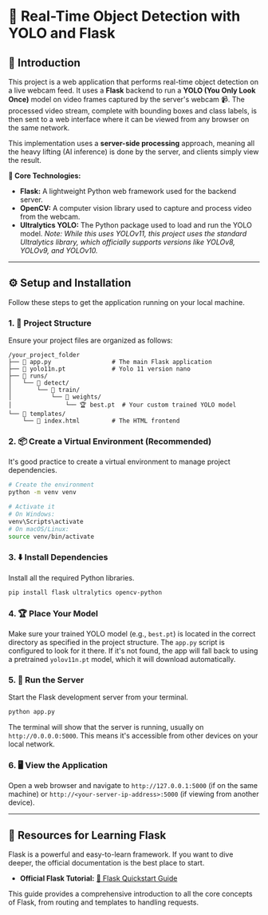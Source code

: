 # 🤖 Real-Time Object Detection with YOLO and Flask

## 📄 Introduction

This project is a web application that performs real-time object detection on a live webcam feed. It uses a **Flask** backend to run a **YOLO (You Only Look Once)** model on video frames captured by the server's webcam 📹. The processed video stream, complete with bounding boxes and class labels, is then sent to a web interface where it can be viewed from any browser on the same network.

This implementation uses a **server-side processing** approach, meaning all the heavy lifting (AI inference) is done by the server, and clients simply view the result.

**🎯 Core Technologies:**
* **Flask:** A lightweight Python web framework used for the backend server.
* **OpenCV:** A computer vision library used to capture and process video from the webcam.
* **Ultralytics YOLO:** The Python package used to load and run the YOLO model. *Note: While this uses YOLOv11, this project uses the standard Ultralytics library, which officially supports versions like YOLOv8, YOLOv9, and YOLOv10.*

---

## ⚙️ Setup and Installation

Follow these steps to get the application running on your local machine.

### 1. 📁 Project Structure

Ensure your project files are organized as follows:

```
/your_project_folder
├── 📄 app.py                 # The main Flask application
├── 📑 yolo11n.pt             # Yolo 11 version nano  
├── 📂 runs/
│   └── 📂 detect/
│       └── 📂 train/
│           └── 📂 weights/
│               └── 🏆 best.pt  # Your custom trained YOLO model
└── 📂 templates/
    └── 📄 index.html         # The HTML frontend
```

### 2. 📦 Create a Virtual Environment (Recommended)

It's good practice to create a virtual environment to manage project dependencies.

```bash
# Create the environment
python -m venv venv

# Activate it
# On Windows:
venv\Scripts\activate
# On macOS/Linux:
source venv/bin/activate
```

### 3. ⬇️ Install Dependencies

Install all the required Python libraries.

```bash
pip install flask ultralytics opencv-python
```

### 4. 🏆 Place Your Model

Make sure your trained YOLO model (e.g., `best.pt`) is located in the correct directory as specified in the project structure. The `app.py` script is configured to look for it there. If it's not found, the app will fall back to using a pretrained `yolov11n.pt` model, which it will download automatically.

### 5. 🚀 Run the Server

Start the Flask development server from your terminal.

```bash
python app.py
```

The terminal will show that the server is running, usually on `http://0.0.0.0:5000`. This means it's accessible from other devices on your local network.

### 6. 🖥️ View the Application

Open a web browser and navigate to `http://127.0.0.1:5000` (if on the same machine) or `http://<your-server-ip-address>:5000` (if viewing from another device).

---

## 📖 Resources for Learning Flask

Flask is a powerful and easy-to-learn framework. If you want to dive deeper, the official documentation is the best place to start.

* **Official Flask Tutorial:** [🔗 Flask Quickstart Guide](https://flask.palletsprojects.com/en/3.0.x/quickstart/)

This guide provides a comprehensive introduction to all the core concepts of Flask, from routing and templates to handling requests.
